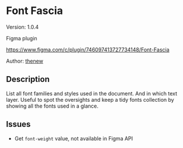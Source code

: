 # Font Fascia

Version: 1.0.4

Figma plugin

https://www.figma.com/c/plugin/746097413727734148/Font-Fascia

Author: [thenew](http://thenew.fr/)

## Description

List all font families and styles used in the document. And in which text layer.
Useful to spot the oversights and keep a tidy fonts collection by showing all the fonts used in a glance.

## Issues

- Get `font-weight` value, not available in Figma API
